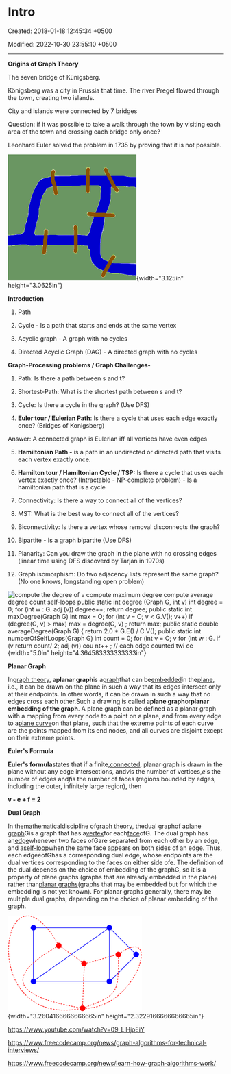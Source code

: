# Intro

Created: 2018-01-18 12:45:34 +0500

Modified: 2022-10-30 23:55:10 +0500

---

**Origins of Graph Theory**

The seven bridge of Künigsberg.

Königsberg was a city in Prussia that time. The river Pregel flowed through the town, creating two islands.

City and islands were connected by 7 bridges

Question: if it was possible to take a walk through the town by visiting each area of the town and crossing each bridge only once?

Leonhard Euler solved the problem in 1735 by proving that it is not possible.

![](media/Intro-image1.png){width="3.125in" height="3.0625in"}



**Introduction**

1.  Path

2.  Cycle - Is a path that starts and ends at the same vertex

3.  Acyclic graph - A graph with no cycles

4.  Directed Acyclic Graph (DAG) - A directed graph with no cycles



**Graph-Processing problems / Graph Challenges-**

1.  Path: Is there a path between s and t?

2.  Shortest-Path: What is the shortest path between s and t?

3.  Cycle: Is there a cycle in the graph? (Use DFS)

4.  **Euler tour / Eulerian Path**: Is there a cycle that uses each edge exactly once? (Bridges of Konigsberg)

Answer: A connected graph is Eulerian iff all vertices have even edges

5.  **Hamiltonian Path -** is a path in an undirected or directed path that visits each vertex exactly once.

6.  **Hamilton tour / Hamiltonian Cycle / TSP:** Is there a cycle that uses each vertex exactly once? (Intractable - NP-complete problem) - Is a hamiltonian path that is a cycle

7.  Connectivity: Is there a way to connect all of the vertices?

8.  MST: What is the best way to connect all of the vertices?

9.  Biconnectivity: Is there a vertex whose removal disconnects the graph?

10. Bipartite - Is a graph bipartite (Use DFS)

11. Planarity: Can you draw the graph in the plane with no crossing edges (linear time using DFS discoverd by Tarjan in 1970s)

12. Graph isomorphism: Do two adjacency lists represent the same graph? (No one knows, longstanding open problem)



![compute the degree of v compute maximum degree compute average degree count self-loops public static int degree (Graph G, int v) int degree = 0; for (int w : G. adj (v)) degree++; return degree; public static int maxDegree(Graph G) int max = O; for (int v = O; v < G.V(); v++) if (degree(G, v) > max) max = degree(G, v) ; return max; public static double averageDegree(Graph G) { return 2.0 * G.E() / C.V(); public static int numberOfSeIfLoops(Graph G) int count = 0; for (int v = O; v for (int w : G. if (v return count/ 2; adj (v)) cou nt++ ; // each edge counted twi ce ](media/Intro-image2.png){width="5.0in" height="4.364583333333333in"}



**Planar Graph**

In[graph theory](https://en.wikipedia.org/wiki/Graph_theory), a**planar graph**is a[graph](https://en.wikipedia.org/wiki/Graph_(discrete_mathematics))that can be[embedded](https://en.wikipedia.org/wiki/Graph_embedding)in the[plane](https://en.wikipedia.org/wiki/Plane_(geometry)), i.e., it can be drawn on the plane in such a way that its edges intersect only at their endpoints. In other words, it can be drawn in such a way that no edges cross each other.Such a drawing is called a**plane graph**or**planar embedding of the graph**. A plane graph can be defined as a planar graph with a mapping from every node to a point on a plane, and from every edge to a[plane curve](https://en.wikipedia.org/wiki/Plane_curve)on that plane, such that the extreme points of each curve are the points mapped from its end nodes, and all curves are disjoint except on their extreme points.



**Euler's Formula**

**Euler's formula**states that if a finite,[connected](https://en.wikipedia.org/wiki/Connectivity_(graph_theory)), planar graph is drawn in the plane without any edge intersections, and*v*is the number of vertices,*e*is the number of edges and*f*is the number of faces (regions bounded by edges, including the outer, infinitely large region), then

**v - e + f = 2**



**Dual Graph**

In the[mathematical](https://en.wikipedia.org/wiki/Mathematics)discipline of[graph theory](https://en.wikipedia.org/wiki/Graph_theory), thedual graphof a[plane graph](https://en.wikipedia.org/wiki/Plane_graph)Gis a graph that has a[vertex](https://en.wikipedia.org/wiki/Vertex_(graph_theory))for each[face](https://en.wikipedia.org/wiki/Face_(graph_theory))ofG. The dual graph has an[edge](https://en.wikipedia.org/wiki/Edge_(graph_theory))whenever two faces ofGare separated from each other by an edge, and a[self-loop](https://en.wikipedia.org/wiki/Self-loop)when the same face appears on both sides of an edge. Thus, each edgeeofGhas a corresponding dual edge, whose endpoints are the dual vertices corresponding to the faces on either side ofe. The definition of the dual depends on the choice of embedding of the graphG, so it is a property of plane graphs (graphs that are already embedded in the plane) rather than[planar graphs](https://en.wikipedia.org/wiki/Planar_graph)(graphs that may be embedded but for which the embedding is not yet known). For planar graphs generally, there may be multiple dual graphs, depending on the choice of planar embedding of the graph.

![](media/Intro-image3.png){width="3.2604166666666665in" height="2.3229166666666665in"}





<https://www.youtube.com/watch?v=09_LlHjoEiY>

<https://www.freecodecamp.org/news/graph-algorithms-for-technical-interviews/>

<https://www.freecodecamp.org/news/learn-how-graph-algorithms-work/>



